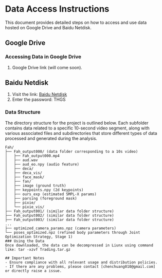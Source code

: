 # Data Access Instructions

This document provides detailed steps on how to access and use data hosted on Google Drive and Baidu Netdisk.

## Google Drive

### Accessing Data in Google Drive
1. Google Drive link (will come soon).

## Baidu Netdisk
1. Visit the link: [Baidu Netdisk](https://pan.baidu.com/s/1nwiieKtYzNtgfMkuQERpaw?pwd=THGS)
2. Enter the password: THGS
   
### Data Structure

The directory structure for the project is outlined below. Each subfolder contains data related to a specific 10-second video segment, along with various associated files and subdirectories that store different types of data processed and generated during the analysis.

```text
Fah/
├── Fah_output000/ (data folder corresponding to a 10s video)
│   ├── Fah_output000.mp4
│   ├── aud.wav
│   ├── aud_eo.npy (audio feature)
│   ├── deca/
│   ├── deca_vis/
│   ├── face_mask/
│   ├── fan/
│   ├── image (ground truth)
│   ├── keypoints.npy (2d keypoints)
│   ├── ours_exp (estimated SMPL-X params)
│   ├── parsing (foreground mask)
│   ├── pixie/
│   └── pixie_vis/
├── Fah_output001/ (similar data folder structure)
├── Fah_output002/ (similar data folder structure)
├── Fah_output003/ (similar data folder structure)
...
├── optimized_camera_params.npz (camera parameters)
└── poses_optimized.npz (refined body parameters through Joint Optimization Strategy, Stage 1)
### Using the Data
Once downloaded, the data can be decompressed in Liunx using command like: tar -xzvf Trading.tar.gz

## Important Notes
- Ensure compliance with all relevant usage and distribution policies.
- If there are any problems, please contact [chenchuang010@gmail.com] or directly raise a issue.
